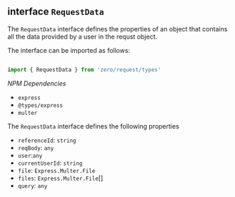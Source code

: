 ## interface `RequestData`
The `RequestData` interface defines the properties of an object that contains all the data provided by a user in the requst object.

The interface can be imported as follows:

```typescript

import { RequestData } from 'zero/request/types'

```

*NPM Dependencies* 
* `express`
* `@types/express`
* `multer`


The `RequestData` interface defines the following properties

* `referenceId`: `string`
* `reqBody`: `any` 
* `user`:`any`
* `currentUserId`: `string`
* `file`: `Express.Multer.File`
* `files`: `Express.Multer.File`[]
* `query`: `any`
